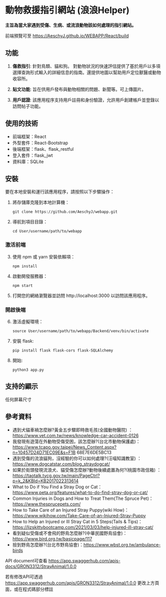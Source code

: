 # 動物救援指引網站 (浪浪Helper)
**主旨為當大家遇到受傷、生病、或流浪動物該如何處理的指引網站。**

前端預覽可至 https://AeschyJ.github.io/WEBAPP/React/build

## 功能

1. **傷救指引**: 針對鳥類、貓和狗。 對動物狀況的快速評估提供了基於用戶以多項選擇查詢形式輸入的詳細信息的指南。還提供地圖以幫助用戶定位獸醫或動物收容所。

2. **貼文功能**: 旨在供用戶發布與動物相關的問題、新聞等。可上傳圖片。

3. **用戶認證**: 該應用程序支持用戶註冊和身份驗證，允許用戶創建帳戶並登錄以訪問帖子功能。


## 使用的技術
- 前端框架：React
- 外型套件：React-Bootstrap
- 後端框架：flask、flask_restful
- 登入套件：flask_jwt
- 資料庫：SQLite


## 安裝 
要在本地安裝和運行該應用程序，請按照以下步驟操作：

1. 將存儲庫克隆到本地計算機：
   ```
   git clone https://github.com/AeschyJ/webapp.git
   ```

2. 導航到項目目錄：
   ```
   cd User/username/path/to/webapp
   ```

### 激活前端
3. 使用 npm 或 yarn 安裝依賴項：
   ```
   npm install
   ```

4. 啟動開發服務器：
   ```
   npm start
   ```

5. 打開您的網絡瀏覽器並訪問 http://localhost:3000 以訪問該應用程序。

### 開啟後端
6. 激活虛擬環境：
   ```
   source User/username/path/to/webapp/Backend/venv/bin/activate
   ```

7. 安裝 flask:
   ```
   pip install flask flask-cors flask-SQLAlchemy
   ```

8. 開始:
   ```
   python3 app.py
   ```


## 支持的顯示
任何屏幕尺寸


## 參考資料
- 遇到犬貓車禍怎麼辦?黃金五步驟即時救毛孩(全國動物醫院) ：https://www.vet.com.tw/news/knowledge-car-accident-0126 
- 我發現有遊蕩在外動物受傷受困，該怎麼辦?(台北市動物保護處)： https://www.tcapo.gov.taipei/News_Content.aspx?n=10457D24D71EC09E&s=F1B 68E7E6DE5BC13 
- 遇到受傷的流浪貓狗，沒經驗的你可以如何處理?(汪喵知識教室) ：https://www.dogcatstar.com/blog_straydogcat/ 
- 如果於街頭發現流浪犬、貓受傷怎麼辦?動物後續處置為何?(桃園市政信箱) ：https://taotalk.tycg.gov.tw/main/PageCtrl?p=k_2&KBId=KB2017022313614 
- What to Do if You Find a Stray Dog or Cat：https://www.peta.org/features/what-to-do-find-stray-dog-or-cat/ 
- Common Injuries in Dogs and How to Treat Them(The Spruce Pet)：https://www.thesprucepets.com/ 
- How to Take Care of an Injured Stray Puppy(wiki How)： https://www.wikihow.com/Take-Care-of-an-Injured-Stray-Puppy 
- How to Help an Injured or Ill Stray Cat in 5 Steps(Tails & Tips)：https://lizskittybootcamp.com/2021/03/03/help-injured-ill-stray-cat/ 
- 看到疑似受傷或不會飛的野鳥怎麼辦?(中華民國野鳥協會)：https://www.bird.org.tw/basicpage/117 
- 撿到野鳥怎麼辦?(台北市野鳥協會)：https://www.wbst.org.tw/ambulance-birds 

API document可查看 https://app.swaggerhub.com/apis-docs/GRON3312/StrayAnimal/1.0.0

若有修改API可透過 https://app.swaggerhub.com/apis/GRON3312/StrayAnimal/1.0.0 更改上方頁面，或在程式碼部分標註
